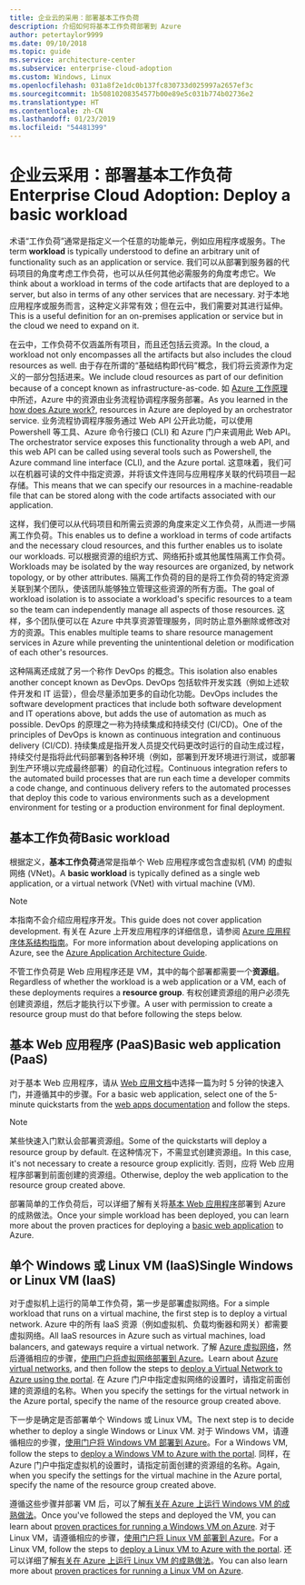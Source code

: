 ```yaml
---
title: 企业云的采用：部署基本工作负荷
description: 介绍如何将基本工作负荷部署到 Azure
author: petertaylor9999
ms.date: 09/10/2018
ms.topic: guide
ms.service: architecture-center
ms.subservice: enterprise-cloud-adoption
ms.custom: Windows, Linux
ms.openlocfilehash: 031a8f2e1dc0b137fc830733d025997a2657ef3c
ms.sourcegitcommit: 1b50810208354577b00e89e5c031b774b02736e2
ms.translationtype: HT
ms.contentlocale: zh-CN
ms.lasthandoff: 01/23/2019
ms.locfileid: "54481399"
---
```

# <a name="enterprise-cloud-adoption-deploy-a-basic-workload"></a><span data-ttu-id="2ae7f-103">企业云采用：部署基本工作负荷</span><span class="sxs-lookup"><span data-stu-id="2ae7f-103">Enterprise Cloud Adoption: Deploy a basic workload</span></span>

<span data-ttu-id="2ae7f-104">术语“工作负荷”通常是指定义一个任意的功能单元，例如应用程序或服务。</span><span class="sxs-lookup"><span data-stu-id="2ae7f-104">The term **workload** is typically understood to define an arbitrary unit of functionality such as an application or service.</span></span> <span data-ttu-id="2ae7f-105">我们可以从部署到服务器的代码项目的角度考虑工作负荷，也可以从任何其他必需服务的角度考虑它。</span><span class="sxs-lookup"><span data-stu-id="2ae7f-105">We think about a workload in terms of the code artifacts that are deployed to a server, but also in terms of any other services that are necessary.</span></span> <span data-ttu-id="2ae7f-106">对于本地应用程序或服务而言，这种定义非常有效；但在云中，我们需要对其进行延伸。</span><span class="sxs-lookup"><span data-stu-id="2ae7f-106">This is a useful definition for an on-premises application or service but in the cloud we need to expand on it.</span></span>

<span data-ttu-id="2ae7f-107">在云中，工作负荷不仅涵盖所有项目，而且还包括云资源。</span><span class="sxs-lookup"><span data-stu-id="2ae7f-107">In the cloud, a workload not only encompasses all the artifacts but also includes the cloud resources as well.</span></span> <span data-ttu-id="2ae7f-108">由于存在所谓的“基础结构即代码”概念，我们将云资源作为定义的一部分包括进来。</span><span class="sxs-lookup"><span data-stu-id="2ae7f-108">We include cloud resources as part of our definition because of a concept known as infrastructure-as-code.</span></span> <span data-ttu-id="2ae7f-109">如 [Azure 工作原理](../getting-started/what-is-azure.md)中所述，Azure 中的资源由业务流程协调程序服务部署。</span><span class="sxs-lookup"><span data-stu-id="2ae7f-109">As you learned in the [how does Azure work?](../getting-started/what-is-azure.md), resources in Azure are deployed by an orchestrator service.</span></span> <span data-ttu-id="2ae7f-110">业务流程协调程序服务通过 Web API 公开此功能，可以使用 Powershell 等工具、Azure 命令行接口 (CLI) 和 Azure 门户来调用此 Web API。</span><span class="sxs-lookup"><span data-stu-id="2ae7f-110">The orchestrator service exposes this functionality through a web API, and this web API can be called using several tools such as Powershell, the Azure command line interface (CLI), and the Azure portal.</span></span> <span data-ttu-id="2ae7f-111">这意味着，我们可以在机器可读的文件中指定资源，并将该文件连同与应用程序关联的代码项目一起存储。</span><span class="sxs-lookup"><span data-stu-id="2ae7f-111">This means that we can specify our resources in a machine-readable file that can be stored along with the code artifacts associated with our application.</span></span>

<span data-ttu-id="2ae7f-112">这样，我们便可以从代码项目和所需云资源的角度来定义工作负荷，从而进一步隔离工作负荷。</span><span class="sxs-lookup"><span data-stu-id="2ae7f-112">This enables us to define a workload in terms of code artifacts and the necessary cloud resources, and this further enables us to isolate our workloads.</span></span> <span data-ttu-id="2ae7f-113">可以根据资源的组织方式、网络拓扑或其他属性隔离工作负荷。</span><span class="sxs-lookup"><span data-stu-id="2ae7f-113">Workloads may be isolated by the way resources are organized, by network topology, or by other attributes.</span></span> <span data-ttu-id="2ae7f-114">隔离工作负荷的目的是将工作负荷的特定资源关联到某个团队，使该团队能够独立管理这些资源的所有方面。</span><span class="sxs-lookup"><span data-stu-id="2ae7f-114">The goal of workload isolation is to associate a workload's specific resources to a team so the team can independently manage all aspects of those resources.</span></span> <span data-ttu-id="2ae7f-115">这样，多个团队便可以在 Azure 中共享资源管理服务，同时防止意外删除或修改对方的资源。</span><span class="sxs-lookup"><span data-stu-id="2ae7f-115">This enables multiple teams to share resource management services in Azure while preventing the unintentional deletion or modification of each other's resources.</span></span>

<span data-ttu-id="2ae7f-116">这种隔离还成就了另一个称作 DevOps 的概念。</span><span class="sxs-lookup"><span data-stu-id="2ae7f-116">This isolation also enables another concept known as DevOps.</span></span> <span data-ttu-id="2ae7f-117">DevOps 包括软件开发实践（例如上述软件开发和 IT 运营），但会尽量添加更多的自动化功能。</span><span class="sxs-lookup"><span data-stu-id="2ae7f-117">DevOps includes the software development practices that include both software development and IT operations above, but adds the use of automation as much as possible.</span></span> <span data-ttu-id="2ae7f-118">DevOps 的原理之一称为持续集成和持续交付 (CI/CD)。</span><span class="sxs-lookup"><span data-stu-id="2ae7f-118">One of the principles of DevOps is known as continuous integration and continuous delivery (CI/CD).</span></span> <span data-ttu-id="2ae7f-119">持续集成是指开发人员提交代码更改时运行的自动生成过程，持续交付是指将此代码部署到各种环境（例如，部署到开发环境进行测试，或部署到生产环境以完成最终部署）的自动化过程。</span><span class="sxs-lookup"><span data-stu-id="2ae7f-119">Continuous integration refers to the automated build processes that are run each time a developer commits a code change, and continuous delivery refers to the automated processes that deploy this code to various environments such as a development environment for testing or a production environment for final deployment.</span></span>

## <a name="basic-workload"></a><span data-ttu-id="2ae7f-120">基本工作负荷</span><span class="sxs-lookup"><span data-stu-id="2ae7f-120">Basic workload</span></span>

<span data-ttu-id="2ae7f-121">根据定义，**基本工作负荷**通常是指单个 Web 应用程序或包含虚拟机 (VM) 的虚拟网络 (VNet)。</span><span class="sxs-lookup"><span data-stu-id="2ae7f-121">A **basic workload** is typically defined as a single web application, or a virtual network (VNet) with virtual machine (VM).</span></span> 

> [!NOTE]
> <span data-ttu-id="2ae7f-122">本指南不会介绍应用程序开发。</span><span class="sxs-lookup"><span data-stu-id="2ae7f-122">This guide does not cover application development.</span></span> <span data-ttu-id="2ae7f-123">有关在 Azure 上开发应用程序的详细信息，请参阅 [Azure 应用程序体系结构指南](/azure/architecture/guide/)。</span><span class="sxs-lookup"><span data-stu-id="2ae7f-123">For more information about developing applications on Azure, see the [Azure Application Architecture Guide](/azure/architecture/guide/).</span></span>

<span data-ttu-id="2ae7f-124">不管工作负荷是 Web 应用程序还是 VM，其中的每个部署都需要一个**资源组**。</span><span class="sxs-lookup"><span data-stu-id="2ae7f-124">Regardless of whether the workload is a web application or a VM, each of these deployments requires a **resource group**.</span></span> <span data-ttu-id="2ae7f-125">有权创建资源组的用户必须先创建资源组，然后才能执行以下步骤。</span><span class="sxs-lookup"><span data-stu-id="2ae7f-125">A user with permission to create a resource group must do that before following the steps below.</span></span>

## <a name="basic-web-application-paas"></a><span data-ttu-id="2ae7f-126">基本 Web 应用程序 (PaaS)</span><span class="sxs-lookup"><span data-stu-id="2ae7f-126">Basic web application (PaaS)</span></span>

<span data-ttu-id="2ae7f-127">对于基本 Web 应用程序，请从 [Web 应用文档](/azure/app-service?toc=/azure/architecture/cloud-adoption-guide/toc.json)中选择一篇为时 5 分钟的快速入门，并遵循其中的步骤。</span><span class="sxs-lookup"><span data-stu-id="2ae7f-127">For a basic web application, select one of the 5-minute quickstarts from the [web apps documentation](/azure/app-service?toc=/azure/architecture/cloud-adoption-guide/toc.json) and follow the steps.</span></span> 

> [!NOTE]
> <span data-ttu-id="2ae7f-128">某些快速入门默认会部署资源组。</span><span class="sxs-lookup"><span data-stu-id="2ae7f-128">Some of the quickstarts will deploy a resource group by default.</span></span> <span data-ttu-id="2ae7f-129">在这种情况下，不需显式创建资源组。</span><span class="sxs-lookup"><span data-stu-id="2ae7f-129">In this case, it's not necessary to create a resource group explicitly.</span></span> <span data-ttu-id="2ae7f-130">否则，应将 Web 应用程序部署到前面创建的资源组。</span><span class="sxs-lookup"><span data-stu-id="2ae7f-130">Otherwise, deploy the web application to the resource group created above.</span></span>

<span data-ttu-id="2ae7f-131">部署简单的工作负荷后，可以详细了解有关将[基本 Web 应用程序](/azure/architecture/reference-architectures/app-service-web-app/basic-web-app?toc=/azure/architecture/cloud-adoption-guide/toc.json)部署到 Azure 的成熟做法。</span><span class="sxs-lookup"><span data-stu-id="2ae7f-131">Once your simple workload has been deployed, you can learn more about the proven practices for deploying a [basic web application](/azure/architecture/reference-architectures/app-service-web-app/basic-web-app?toc=/azure/architecture/cloud-adoption-guide/toc.json) to Azure.</span></span>

## <a name="single-windows-or-linux-vm-iaas"></a><span data-ttu-id="2ae7f-132">单个 Windows 或 Linux VM (IaaS)</span><span class="sxs-lookup"><span data-stu-id="2ae7f-132">Single Windows or Linux VM (IaaS)</span></span>

<span data-ttu-id="2ae7f-133">对于虚拟机上运行的简单工作负荷，第一步是部署虚拟网络。</span><span class="sxs-lookup"><span data-stu-id="2ae7f-133">For a simple workload that runs on a virtual machine, the first step is to deploy a virtual network.</span></span> <span data-ttu-id="2ae7f-134">Azure 中的所有 IaaS 资源（例如虚拟机、负载均衡器和网关）都需要虚拟网络。</span><span class="sxs-lookup"><span data-stu-id="2ae7f-134">All IaaS resources in Azure such as virtual machines, load balancers, and gateways require a virtual network.</span></span> <span data-ttu-id="2ae7f-135">了解 [Azure 虚拟网络](/azure/virtual-network/virtual-networks-overview?toc=/azure/architecture/cloud-adoption-guide/toc.json)，然后遵循相应的步骤，[使用门户将虚拟网络部署到 Azure](/azure/virtual-network/quick-create-portal?toc=/azure/architecture/cloud-adoption-guide/toc.json)。</span><span class="sxs-lookup"><span data-stu-id="2ae7f-135">Learn about [Azure virtual networks](/azure/virtual-network/virtual-networks-overview?toc=/azure/architecture/cloud-adoption-guide/toc.json), and then follow the steps to [deploy a Virtual Network to Azure using the portal](/azure/virtual-network/quick-create-portal?toc=/azure/architecture/cloud-adoption-guide/toc.json).</span></span> <span data-ttu-id="2ae7f-136">在 Azure 门户中指定虚拟网络的设置时，请指定前面创建的资源组的名称。</span><span class="sxs-lookup"><span data-stu-id="2ae7f-136">When you specify the settings for the virtual network in the Azure portal, specify the name of the resource group created above.</span></span>

<span data-ttu-id="2ae7f-137">下一步是确定是否部署单个 Windows 或 Linux VM。</span><span class="sxs-lookup"><span data-stu-id="2ae7f-137">The next step is to decide whether to deploy a single Windows or Linux VM.</span></span> <span data-ttu-id="2ae7f-138">对于 Windows VM，请遵循相应的步骤，[使用门户将 Windows VM 部署到 Azure](/azure/virtual-machines/windows/quick-create-portal?toc=/azure/architecture/cloud-adoption-guide/toc.json)。</span><span class="sxs-lookup"><span data-stu-id="2ae7f-138">For a Windows VM, follow the steps to [deploy a Windows VM to Azure with the portal](/azure/virtual-machines/windows/quick-create-portal?toc=/azure/architecture/cloud-adoption-guide/toc.json).</span></span> <span data-ttu-id="2ae7f-139">同样，在 Azure 门户中指定虚拟机的设置时，请指定前面创建的资源组的名称。</span><span class="sxs-lookup"><span data-stu-id="2ae7f-139">Again, when you specify the settings for the virtual machine in the Azure portal, specify the name of the resource group created above.</span></span>

<span data-ttu-id="2ae7f-140">遵循这些步骤并部署 VM 后，可以了解[有关在 Azure 上运行 Windows VM 的成熟做法](/azure/architecture/reference-architectures/virtual-machines-windows/single-vm?toc=/azure/architecture/cloud-adoption-guide/toc.json)。</span><span class="sxs-lookup"><span data-stu-id="2ae7f-140">Once you've followed the steps and deployed the VM, you can learn about [proven practices for running a Windows VM on Azure](/azure/architecture/reference-architectures/virtual-machines-windows/single-vm?toc=/azure/architecture/cloud-adoption-guide/toc.json).</span></span> <span data-ttu-id="2ae7f-141">对于 Linux VM，请遵循相应的步骤，[使用门户将 Linux VM 部署到 Azure](/azure/virtual-machines/linux/quick-create-portal?toc=/azure/architecture/cloud-adoption-guide/toc.json)。</span><span class="sxs-lookup"><span data-stu-id="2ae7f-141">For a Linux VM, follow the steps to [deploy a Linux VM to Azure with the portal](/azure/virtual-machines/linux/quick-create-portal?toc=/azure/architecture/cloud-adoption-guide/toc.json).</span></span> <span data-ttu-id="2ae7f-142">还可以详细了解[有关在 Azure 上运行 Linux VM 的成熟做法](/azure/architecture/reference-architectures/virtual-machines-linux/single-vm?toc=/azure/architecture/cloud-adoption-guide/toc.json)。</span><span class="sxs-lookup"><span data-stu-id="2ae7f-142">You can also learn more about [proven practices for running a Linux VM on Azure](/azure/architecture/reference-architectures/virtual-machines-linux/single-vm?toc=/azure/architecture/cloud-adoption-guide/toc.json).</span></span>
